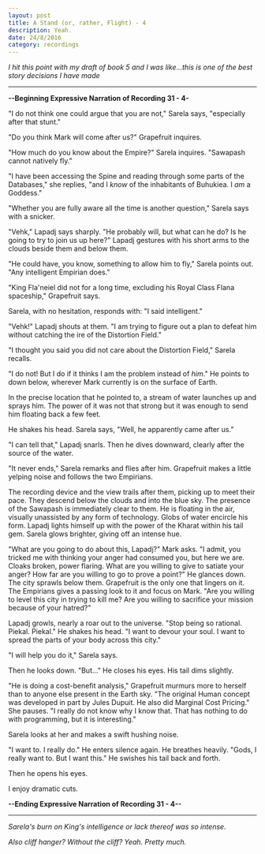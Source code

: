 ```yaml
---
layout: post
title: A Stand (or, rather, Flight) - 4
description: Yeah.
date: 24/8/2016
category: recordings
---
```


*I hit this point with my draft of book 5 and I was like...this is one of the best story decisions I have made*

---

**--Beginning Expressive Narration of Recording 31 - 4-**

"I do not think one could argue that you are not," Sarela says, "especially after that stunt."

"Do you think Mark will come after us?" Grapefruit inquires.

"How much do you know about the Empire?" Sarela inquires. "Sawapash cannot natively fly."

"I have been accessing the Spine and reading through some parts of the Databases," she replies, "and I *know* of the inhabitants of Buhukiea. I *am* a Goddess."

"Whether you are fully aware all the time is another question," Sarela says with a snicker.

"Vehk," Lapadj says sharply. "He probably will, but what can he do? Is he going to try to join us up here?" Lapadj gestures with his short arms to the clouds beside them and below them.

"He could have, you know, something to allow him to fly," Sarela points out. "Any intelligent Empirian does."

"King Fla'neiel did not for a long time, excluding his Royal Class Flana spaceship," Grapefruit says.

Sarela, with no hesitation, responds with: "I said intelligent."

"Vehk!" Lapadj shouts at them. "I am trying to figure out a plan to defeat him without catching the ire of the Distortion Field."

"I thought you said you did not care about the Distortion Field," Sarela recalls.

"I do not! But I do if it thinks I am the problem instead of *him*." He points to down below, wherever Mark currently is on the surface of Earth.

In the precise location that he pointed to, a stream of water launches up and sprays him. The power of it was not that strong but it was enough to send him floating back a few feet.

He shakes his head. Sarela says, "Well, he apparently came after us."

"I can tell that," Lapadj snarls. Then he dives downward, clearly after the source of the water.

"It never ends," Sarela remarks and flies after him. Grapefruit makes a little yelping noise and follows the two Empirians.

The recording device and the view trails after them, picking up to meet their pace. They descend below the clouds and into the blue sky. The presence of the Sawapash is immediately clear to them. He is floating in the air, visually unassisted by any form of technology. Globs of water encircle his form. Lapadj lights himself up with the power of the Kharat within his tail gem. Sarela glows brighter, giving off an intense hue.

"What are you going to do about this, Lapadj?" Mark asks. "I admit, you tricked me with thinking your anger had consumed you, but here we are. Cloaks broken, power flaring. What are you willing to give to satiate your anger? How far are you willing to go to prove a point?" He glances down. The city sprawls below them. Grapefruit is the only one that lingers on it. The Empirians gives a passing look to it and focus on Mark. "Are you willing to level this city in trying to kill me? Are you willing to sacrifice your mission because of your hatred?"

Lapadj growls, nearly a roar out to the universe. "Stop being so rational. Piekal. Piekal." He shakes his head. "I want to devour your soul. I want to spread the parts of your body across this city."

"I will help you do it," Sarela says.

Then he looks down. "But..." He closes his eyes. His tail dims slightly.

"He is doing a cost-benefit analysis," Grapefruit murmurs more to herself than to anyone else present in the Earth sky. "The original Human concept was developed in part by Jules Dupuit. He also did Marginal Cost Pricing." She pauses. "I really do not know why I know that. That has nothing to do with programming, but it is interesting."

Sarela looks at her and makes a swift hushing noise.

"I want to. I really do." He enters silence again. He breathes heavily. "Gods, I really want to. But I want this." He swishes his tail back and forth.

Then he opens his eyes.

I enjoy dramatic cuts.

**--Ending Expressive Narration of Recording 31 - 4--**

---

*Sarela's burn on King's intelligence or lack thereof was so intense.*

*Also cliff hanger? Without the cliff? Yeah. Pretty much.*
